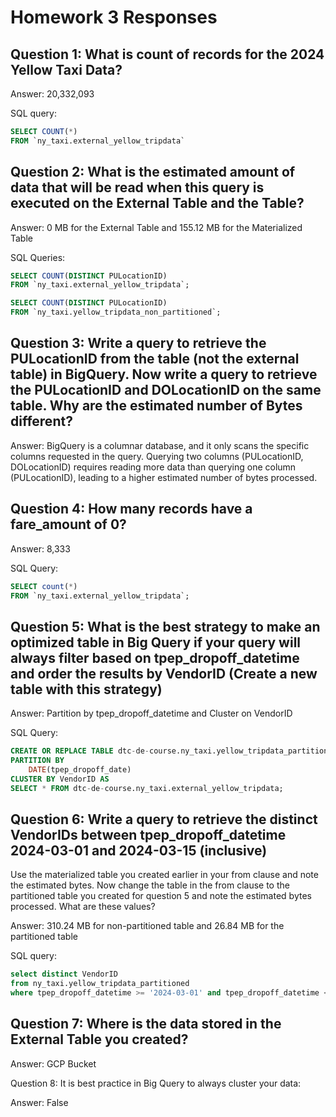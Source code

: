 # Homework 3 Responses

## Question 1: What is count of records for the 2024 Yellow Taxi Data?

Answer: 20,332,093

SQL query:

```sql
SELECT COUNT(*)
FROM `ny_taxi.external_yellow_tripdata`
```

## Question 2: What is the estimated amount of data that will be read when this query is executed on the External Table and the Table?

Answer: 0 MB for the External Table and 155.12 MB for the Materialized Table

SQL Queries:

```sql
SELECT COUNT(DISTINCT PULocationID)
FROM `ny_taxi.external_yellow_tripdata`;

SELECT COUNT(DISTINCT PULocationID)
FROM `ny_taxi.yellow_tripdata_non_partitioned`;
```

## Question 3: Write a query to retrieve the PULocationID from the table (not the external table) in BigQuery. Now write a query to retrieve the PULocationID and DOLocationID on the same table. Why are the estimated number of Bytes different?

Answer: BigQuery is a columnar database, and it only scans the specific columns requested in the query. Querying two columns (PULocationID, DOLocationID) requires reading more data than querying one column (PULocationID), leading to a higher estimated number of bytes processed.

## Question 4: How many records have a fare_amount of 0?

Answer: 8,333

SQL Query:

```sql
SELECT count(*)
FROM `ny_taxi.external_yellow_tripdata`;
```

## Question 5: What is the best strategy to make an optimized table in Big Query if your query will always filter based on tpep_dropoff_datetime and order the results by VendorID (Create a new table with this strategy)

Answer: Partition by tpep_dropoff_datetime and Cluster on VendorID

SQL Query:

```sql
CREATE OR REPLACE TABLE dtc-de-course.ny_taxi.yellow_tripdata_partitioned
PARTITION BY
    DATE(tpep_dropoff_date)
CLUSTER BY VendorID AS
SELECT * FROM dtc-de-course.ny_taxi.external_yellow_tripdata;
```

## Question 6: Write a query to retrieve the distinct VendorIDs between tpep_dropoff_datetime 2024-03-01 and 2024-03-15 (inclusive)

Use the materialized table you created earlier in your from clause and note the estimated bytes. Now change the table in the from clause to the partitioned table you created for question 5 and note the estimated bytes processed. What are these values? 

Answer: 310.24 MB for non-partitioned table and 26.84 MB for the partitioned table

SQL query:

```sql
select distinct VendorID
from ny_taxi.yellow_tripdata_partitioned
where tpep_dropoff_datetime >= '2024-03-01' and tpep_dropoff_datetime <= '2024-03-15'
```

## Question 7: Where is the data stored in the External Table you created?

Answer: GCP Bucket

Question 8: It is best practice in Big Query to always cluster your data:

Answer: False